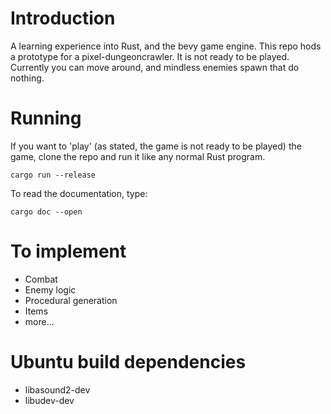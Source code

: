 # Introduction

A learning experience into Rust, and the bevy game engine. 
This repo hods a prototype for a pixel-dungeoncrawler. It is not ready to be played. 
Currently you can move around, and mindless enemies spawn that do nothing.

# Running

If you want to 'play' (as stated, the game is not ready to be played) the game, clone the repo and run it like any normal Rust program. 

```shell
cargo run --release
```
To read the documentation, type:
```shell
cargo doc --open
```

# To implement
* Combat
* Enemy logic
* Procedural generation
* Items
* more...

# Ubuntu build dependencies
 * libasound2-dev
 * libudev-dev
